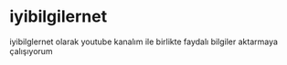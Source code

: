 # iyibilgilernet
iyibilglernet olarak youtube kanalım ile birlikte faydalı bilgiler aktarmaya çalışıyorum
